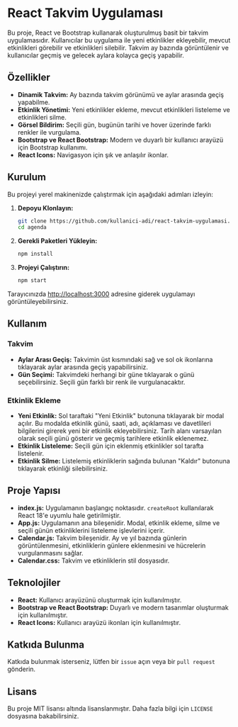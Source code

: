 # React Takvim Uygulaması

Bu proje, React ve Bootstrap kullanarak oluşturulmuş basit bir takvim uygulamasıdır. Kullanıcılar bu uygulama ile yeni etkinlikler ekleyebilir, mevcut etkinlikleri görebilir ve etkinlikleri silebilir. Takvim ay bazında görüntülenir ve kullanıcılar geçmiş ve gelecek aylara kolayca geçiş yapabilir.

## Özellikler

- **Dinamik Takvim:** Ay bazında takvim görünümü ve aylar arasında geçiş yapabilme.
- **Etkinlik Yönetimi:** Yeni etkinlikler ekleme, mevcut etkinlikleri listeleme ve etkinlikleri silme.
- **Görsel Bildirim:** Seçili gün, bugünün tarihi ve hover üzerinde farklı renkler ile vurgulama.
- **Bootstrap ve React Bootstrap:** Modern ve duyarlı bir kullanıcı arayüzü için Bootstrap kullanımı.
- **React Icons:** Navigasyon için şık ve anlaşılır ikonlar.

## Kurulum

Bu projeyi yerel makinenizde çalıştırmak için aşağıdaki adımları izleyin:

1. **Depoyu Klonlayın:**

    ```bash
    git clone https://github.com/kullanici-adi/react-takvim-uygulamasi.git
    cd agenda
    ```

2. **Gerekli Paketleri Yükleyin:**

    ```bash
    npm install
    ```

3. **Projeyi Çalıştırın:**

    ```bash
    npm start
    ```

Tarayıcınızda [http://localhost:3000](http://localhost:3000) adresine giderek uygulamayı görüntüleyebilirsiniz.

## Kullanım

### Takvim

- **Aylar Arası Geçiş:** Takvimin üst kısmındaki sağ ve sol ok ikonlarına tıklayarak aylar arasında geçiş yapabilirsiniz.
- **Gün Seçimi:** Takvimdeki herhangi bir güne tıklayarak o günü seçebilirsiniz. Seçili gün farklı bir renk ile vurgulanacaktır.

### Etkinlik Ekleme

- **Yeni Etkinlik:** Sol taraftaki "Yeni Etkinlik" butonuna tıklayarak bir modal açılır. Bu modalda etkinlik günü, saati, adı, açıklaması ve davetlileri bilgilerini girerek yeni bir etkinlik ekleyebilirsiniz. Tarih alanı varsayılan olarak seçili günü gösterir ve geçmiş tarihlere etkinlik eklenemez.
- **Etkinlik Listeleme:** Seçili gün için eklenmiş etkinlikler sol tarafta listelenir.
- **Etkinlik Silme:** Listelemiş etkinliklerin sağında bulunan "Kaldır" butonuna tıklayarak etkinliği silebilirsiniz.

## Proje Yapısı

- **index.js:** Uygulamanın başlangıç noktasıdır. `createRoot` kullanılarak React 18'e uyumlu hale getirilmiştir.
- **App.js:** Uygulamanın ana bileşenidir. Modal, etkinlik ekleme, silme ve seçili günün etkinliklerini listeleme işlevlerini içerir.
- **Calendar.js:** Takvim bileşenidir. Ay ve yıl bazında günlerin görüntülenmesini, etkinliklerin günlere eklenmesini ve hücrelerin vurgulanmasını sağlar.
- **Calendar.css:** Takvim ve etkinliklerin stil dosyasıdır.

## Teknolojiler

- **React:** Kullanıcı arayüzünü oluşturmak için kullanılmıştır.
- **Bootstrap ve React Bootstrap:** Duyarlı ve modern tasarımlar oluşturmak için kullanılmıştır.
- **React Icons:** Kullanıcı arayüzü ikonları için kullanılmıştır.

## Katkıda Bulunma

Katkıda bulunmak isterseniz, lütfen bir `issue` açın veya bir `pull request` gönderin.

## Lisans

Bu proje MIT lisansı altında lisanslanmıştır. Daha fazla bilgi için `LICENSE` dosyasına bakabilirsiniz.
